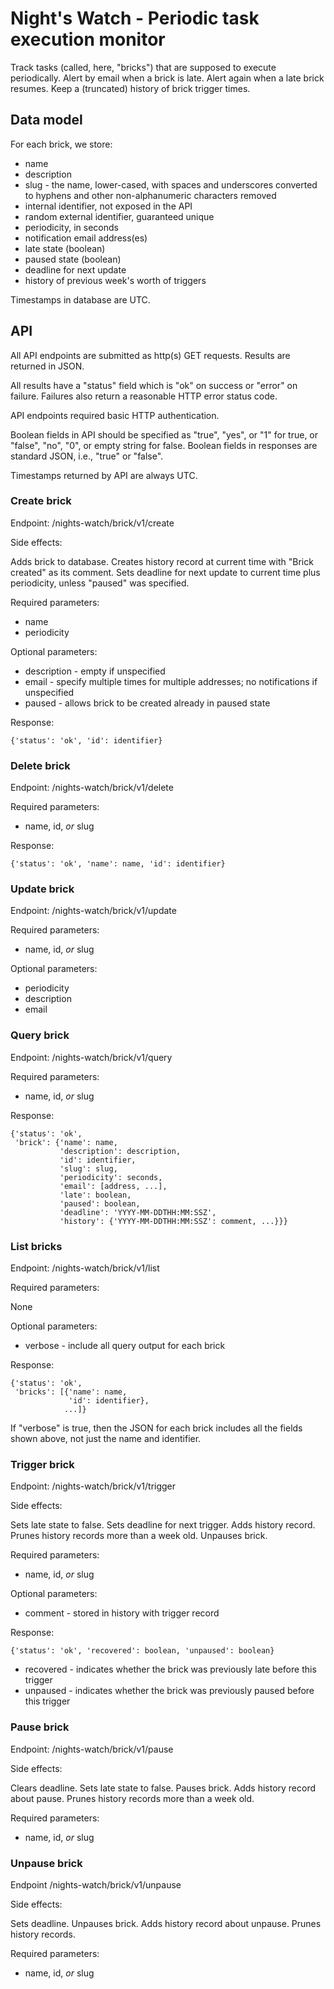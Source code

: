 Night's Watch - Periodic task execution monitor
===============================================

Track tasks (called, here, "bricks") that are supposed to execute
periodically. Alert by email when a brick is late. Alert again when a
late brick resumes. Keep a (truncated) history of brick trigger times.

Data model
----------

For each brick, we store:

* name
* description
* slug - the name, lower-cased, with spaces and underscores converted
  to hyphens and other non-alphanumeric characters removed
* internal identifier, not exposed in the API
* random external identifier, guaranteed unique
* periodicity, in seconds
* notification email address(es)
* late state (boolean)
* paused state (boolean)
* deadline for next update
* history of previous week's worth of triggers

Timestamps in database are UTC.

API
---

All API endpoints are submitted as http(s) GET requests. Results are
returned in JSON.

All results have a "status" field which is "ok" on success or "error"
on failure. Failures also return a reasonable HTTP error status code.

API endpoints required basic HTTP authentication.

Boolean fields in API should be specified as "true", "yes", or "1" for
true, or "false", "no", "0", or empty string for false. Boolean fields
in responses are standard JSON, i.e., "true" or "false".

Timestamps returned by API are always UTC.

### Create brick

Endpoint: /nights-watch/brick/v1/create

Side effects:

Adds brick to database. Creates history record at current time with
"Brick created" as its comment. Sets deadline for next update to
current time plus periodicity, unless "paused" was specified.

Required parameters:

* name
* periodicity

Optional parameters:

* description - empty if unspecified
* email - specify multiple times for multiple addresses; no
  notifications if unspecified
* paused - allows brick to be created already in paused state

Response:

    {'status': 'ok', 'id': identifier}

### Delete brick

Endpoint: /nights-watch/brick/v1/delete

Required parameters:

* name, id, _or_ slug

Response:

    {'status': 'ok', 'name': name, 'id': identifier}

### Update brick

Endpoint: /nights-watch/brick/v1/update

Required parameters:

* name, id, _or_ slug

Optional parameters:

* periodicity
* description
* email

### Query brick

Endpoint: /nights-watch/brick/v1/query

Required parameters:

* name, id, _or_ slug

Response:

    {'status': 'ok',
     'brick': {'name': name,
               'description': description,
               'id': identifier,
               'slug': slug,
               'periodicity': seconds,
               'email': [address, ...],
               'late': boolean,
               'paused': boolean,
               'deadline': 'YYYY-MM-DDTHH:MM:SSZ',
               'history': {'YYYY-MM-DDTHH:MM:SSZ': comment, ...}}}

### List bricks

Endpoint: /nights-watch/brick/v1/list

Required parameters:

None

Optional parameters:

* verbose - include all query output for each brick

Response:

    {'status': 'ok',
     'bricks': [{'name': name,
                 'id': identifier},
                ...]}

If "verbose" is true, then the JSON for each brick includes all the
fields shown above, not just the name and identifier.
                
### Trigger brick

Endpoint: /nights-watch/brick/v1/trigger

Side effects:

Sets late state to false. Sets deadline for next trigger. Adds history
record. Prunes history records more than a week old. Unpauses brick.

Required parameters:

* name, id, _or_ slug

Optional parameters:

* comment - stored in history with trigger record

Response:

    {'status': 'ok', 'recovered': boolean, 'unpaused': boolean}

* recovered - indicates whether the brick was previously late before
  this trigger
* unpaused - indicates whether the brick was previously paused before
  this trigger

### Pause brick

Endpoint: /nights-watch/brick/v1/pause

Side effects:

Clears deadline. Sets late state to false. Pauses brick. Adds history
record about pause. Prunes history records more than a week old.

Required parameters:

* name, id, _or_ slug

### Unpause brick

Endpoint /nights-watch/brick/v1/unpause

Side effects:

Sets deadline. Unpauses brick. Adds history record about
unpause. Prunes history records.

Required parameters:

* name, id, _or_ slug
